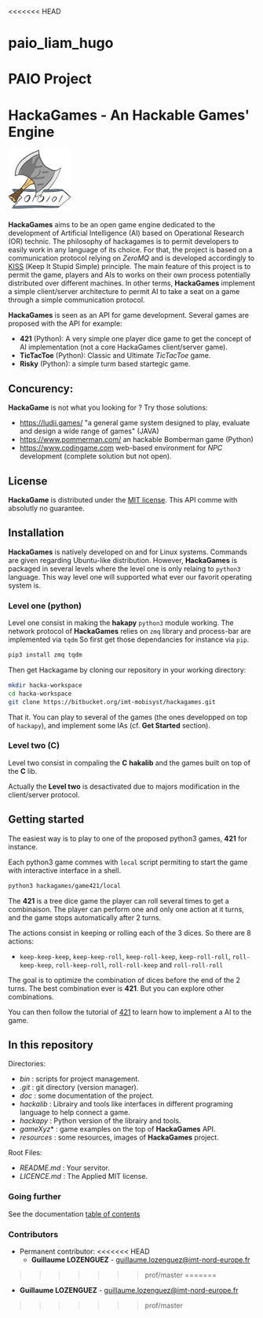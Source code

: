 <<<<<<< HEAD
# paio_liam_hugo
PAIO Project 
=======
# HackaGames - An Hackable Games' Engine

![](resources/logo-128.png)

**HackaGames** aims to be an open game engine dedicated to the development of Artificial Intelligence (AI) based on Operational Research (OR) technic.
The philosophy of hackagames is to permit developers to easily work in any language of its choice.
For that, the project is based on a communication protocol relying on *ZeroMQ* and is developed accordingly to [KISS](https://fr.wikipedia.org/wiki/Principe_KISS) (Keep It Stupid Simple) principle.
The main feature of this project is to permit the game, players and AIs to works on their own process potentially distributed over different machines.
In other terms, **HackaGames** implement a simple client/server architecture to permit AI to take a seat on a game through a simple communication protocol.

**HackaGames** is seen as an API for game development.
Several games are proposed with the API for example:

- **421** (Python): A very simple one player dice game to get the concept of AI implementation (not a core HackaGames client/server game).
- **TicTacToe** (Python): Classic and Ultimate _TicTacToe_ game.
- **Risky** (Python): a simple turm based startegic game.

## Concurency:

**HackaGame** is not what you looking for ? Try those solutions:

- https://ludii.games/ "a general game system designed to play, evaluate and design a wide range of games" (JAVA)
- https://www.pommerman.com/ an hackable Bomberman game (Python)
- https://www.codingame.com web-based environment for *NPC* development (complete solution but not open).

## License

**HackaGame** is distributed under the [MIT license](./LICENCE.md).
This API comme with absolutly no guarantee.

## Installation

**HackaGames** is natively developed on and for Linux systems.
Commands are given regarding Ubuntu-like distribution.
However, **HackaGames** is packaged in several levels where the level one is only relaing to `python3` language.
This way level one will supported what ever our favorit operating system is.

### Level one (python)

Level one consist in making the **hakapy** `python3` module working.
The network protocol of **HackaGames** relies on `zmq` library and process-bar are implemented via `tqdm`
So first get those dependancies for instance via `pip`.

```sh
pip3 install zmq tqdm
```

Then get Hackagame by cloning our repository in your working directory:

```bash
mkdir hacka-workspace
cd hacka-workspace
git clone https://bitbucket.org/imt-mobisyst/hackagames.git
```

That it.
You can play to several of the games (the ones developped on top of `hackapy`), and implement some IAs (cf. **Get Started** section).

### Level two (C)

Level two consist in compaling the **C** **hakalib** and the games built on top of the **C** lib.

Actually the **Level two** is desactivated due to majors modification in the client/server protocol.

<!--
**HackaGames** is natively developed on and for Linux systems.
Commands are given regarding Ubuntu-like distribution.

The classical way to get **HackaGames** is to clone then buid the project.
So first, you can clone this repository (game engine plus games):

The short way: 

```bash
./bin/install-dependencies
./bin/build
```
For the detailled way, see [install documentation](./doc/hacka-01-install.md)
-->

## Getting started

The easiest way is to play to one of the proposed python3 games, **421** for instance.

Each python3 game commes with `local` script permiting to start the game with interactive interface in a shell.

```sh
python3 hackagames/game421/local
```

The **421** is a tree dice game the player can roll several times to get a combinaison.
The player can perform one and only one action at it turns, and the game stops automatically after 2 turns.

The actions consist in keeping or rolling each of the 3 dices. So there are 8 actions:

- `keep-keep-keep`,  `keep-keep-roll`,  `keep-roll-keep`,  `keep-roll-roll`, `roll-keep-keep`,  `roll-keep-roll`,  `roll-roll-keep` and `roll-roll-roll`

The goal is to optimize the combination of dices before the end of the 2 turns.
The best combination ever is **421**.
But you can explore other combinations.

You can then follow the tutorial of [421](doc/tuto-game-421.md) to learn how to implement a AI to the game.

## In this repository

Directories:

- *bin* : scripts for project management.
- *.git* : git directory (version manager).
- *doc* : some documentation of the project.
- *hackalib* : Librairy and tools like interfaces in different programing language to help connect a game.
- *hackapy* : Python version of the librairy and tools.
- *gameXyz** : game examples on the top of **HackaGames** API.
- *resources* : some resources, images of **HackaGames** project.

Root Files:

- *README.md* : Your servitor.
- *LICENCE.md* : The Applied MIT license.

### Going further

See the documentation [table of contents](./doc/toc.md)

### Contributors

- Permanent contributor:
<<<<<<< HEAD
  * **Guillaume LOZENGUEZ** - [guillaume.lozenguez@imt-nord-europe.fr](mailto:guillaume.lozenguez@imt-norrd-europe.fr)
>>>>>>> prof/master
=======
  * **Guillaume LOZENGUEZ** - [guillaume.lozenguez@imt-nord-europe.fr](mailto:guillaume.lozenguez@imt-nord-europe.fr)
>>>>>>> prof/master
